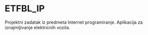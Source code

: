 # ETFBL_IP
Projektni zadatak iz predmeta Internet programiranje. Aplikacija za iznajmljivanje elektricnih vozila.
